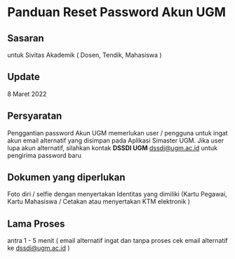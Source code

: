 # Panduan Reset Password Akun UGM

## Sasaran
untuk Sivitas Akademik ( Dosen, Tendik, Mahasiswa )

## Update
8 Maret 2022

## Persyaratan
Penggantian password Akun UGM memerlukan user / pengguna untuk ingat akun email alternatif yang disimpan pada Aplikasi Simaster UGM. Jika user lupa akun alternatif, silahkan kontak **DSSDI UGM**  dssdi@ugm.ac.id untuk pengirima password baru

## Dokumen yang diperlukan
Foto diri / selfie dengan menyertakan Identitas yang dimiliki (Kartu Pegawai, Kartu Mahasiswa / Cetakan atau menyertakan KTM elektronik )

## Lama Proses
antra 1 - 5 menit ( email alternatif ingat dan  tanpa proses cek email alternatif ke dssdi@ugm.ac.id )
